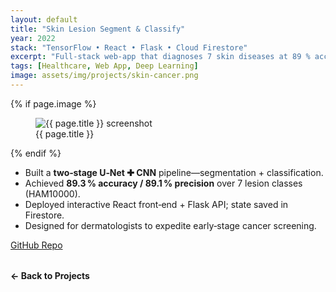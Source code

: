 ```yaml
---
layout: default
title: "Skin Lesion Segment & Classify"
year: 2022
stack: "TensorFlow • React • Flask • Cloud Firestore"
excerpt: "Full‑stack web‑app that diagnoses 7 skin diseases at 89 % accuracy."
tags: [Healthcare, Web App, Deep Learning]
image: assets/img/projects/skin-cancer.png
---
```


{% if page.image %}
<figure>
  <img src="{{ page.image | relative_url }}" alt="{{ page.title }} screenshot" loading="lazy">
  <figcaption>{{ page.title }}</figcaption>
</figure>
{% endif %}


* Built a **two‑stage U‑Net ✚ CNN** pipeline—segmentation + classification.  
* Achieved **89.3 % accuracy / 89.1 % precision** over 7 lesion classes (HAM10000).  
* Deployed interactive React front‑end + Flask API; state saved in Firestore.  
* Designed for dermatologists to expedite early‑stage cancer screening.  

[GitHub Repo](https://github.com/Nagharjun17/Skin-Cancer-Detection-User-Interface?tab=readme-ov-file)

<div style="margin-top: 2rem;">
  <a href="/projects" style="text-decoration: none; font-weight: bold;">← Back to Projects</a>
</div>
